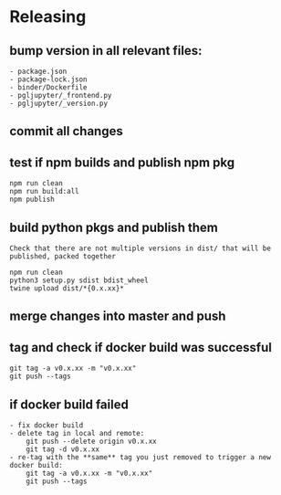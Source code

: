 # Releasing

## bump version in **all** relevant files:

    - package.json
    - package-lock.json
    - binder/Dockerfile
    - pgljupyter/_frontend.py
    - pgljupyter/_version.py

## commit all changes

## test if npm builds and publish npm pkg

    npm run clean
    npm run build:all
    npm publish

## build python pkgs and publish them

    Check that there are not multiple versions in dist/ that will be published, packed together

    npm run clean
    python3 setup.py sdist bdist_wheel
    twine upload dist/*{0.x.xx}*

## merge changes into master and push

## tag and check if docker build was successful

    git tag -a v0.x.xx -m "v0.x.xx"
    git push --tags

## if docker build failed

    - fix docker build
    - delete tag in local and remote:
        git push --delete origin v0.x.xx
        git tag -d v0.x.xx
    - re-tag with the **same** tag you just removed to trigger a new docker build:
        git tag -a v0.x.xx -m "v0.x.xx"
        git push --tags
